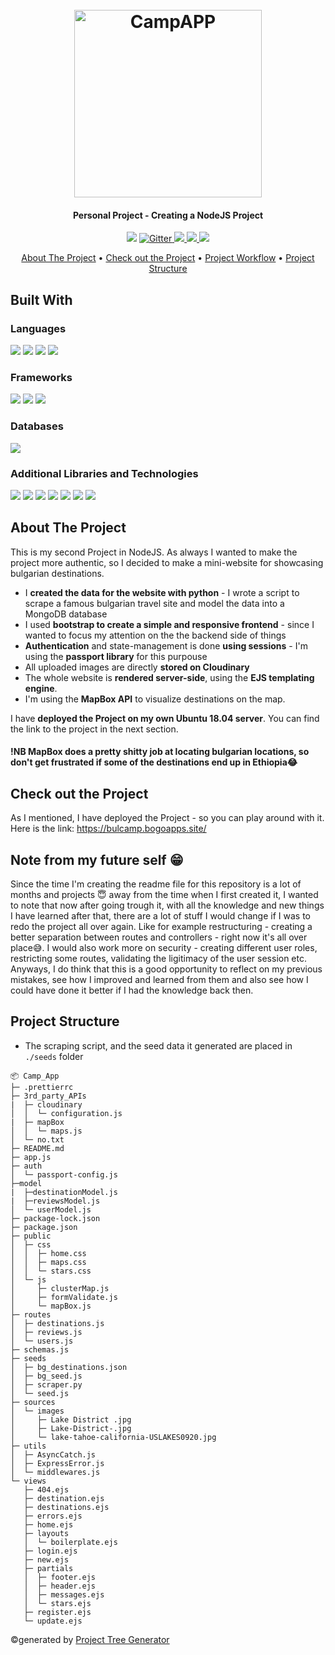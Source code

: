 <h1 align="center">
  <br>
  <a href="https://bulcamp.bogoapps.site/"><img src="https://res.cloudinary.com/dawb3psft/image/upload/v1647926681/Portfolio/campapp.png" alt="CampAPP" width="300"></a>
</h1>

<h4 align="center">Personal Project - Creating a NodeJS Project </h4>

<p align="center">
  <a href="https://img.shields.io/badge/Made%20with-JavaScript-yellow"><img src="https://img.shields.io/badge/Made%20with-JavaScript-yellow"></a>
  <a href="https://img.shields.io/badge/Made%20with-Python-blue">
    <img src="https://img.shields.io/badge/Made%20with-Python-blue"
         alt="Gitter">
  </a>
  <a href="https://img.shields.io/tokei/lines/github/Bogo56/Camp_App">
      <img src="https://img.shields.io/tokei/lines/github/Bogo56/Camp_App">
  </a>
  <a href="https://img.shields.io/github/languages/count/Bogo56/Camp_App?color=f">
    <img src="https://img.shields.io/github/languages/count/Bogo56/Camp_App?color=f">
  </a>
  <a href="https://badgen.net/github/commits/Bogo56/Camp_App">
    <img src="https://badgen.net/github/commits/Bogo56/Camp_App">
  </a>
</p>

<p align="center">
  <a href="#about-the-project">About The Project</a> •
  <a href="#check-out-the-project">Check out the Project</a> •
  <a href="#project-workflow">Project Workflow</a> •
  <a href="#project-structure">Project Structure</a> 
</p>

## Built With
###  Languages
<p>
  <img src="https://img.shields.io/badge/JavaScript-F7DF1E?style=for-the-badge&logo=javascript&logoColor=black">
  <img src="https://img.shields.io/badge/Python-3776AB?style=for-the-badge&logo=python&logoColor=white">
  <img src="https://img.shields.io/badge/HTML5-E34F26?style=for-the-badge&logo=html5&logoColor=white">
  <img src="https://img.shields.io/badge/CSS3-1572B6?style=for-the-badge&logo=css3&logoColor=white">
<p>
  
### Frameworks
<p>
<img src="https://img.shields.io/badge/Node.js-43853D?style=for-the-badge&logo=node.js&logoColor=white">
<img src="https://img.shields.io/badge/Express.js-404D59?style=for-the-badge">
  <img src="https://img.shields.io/badge/Bootstrap-563D7C?style=for-the-badge&logo=bootstrap&logoColor=white">
</p>

### Databases
<p>
<img src="https://img.shields.io/badge/MongoDB-4EA94B?style=for-the-badge&logo=mongodb&logoColor=white">
</p>

### Additional Libraries and Technologies
<p>
  <img src="https://img.shields.io/badge/ORM-Mongoose-red?style=for-the-badge">
  <img src="https://img.shields.io/badge/OS-Ubuntu-orange?style=for-the-badge">
  <img src="https://img.shields.io/badge/Templating-EJS-green?style=for-the-badge">
  <img src="https://img.shields.io/badge/API-Cloudinary-blueviolet?style=for-the-badge">
  <img src="https://img.shields.io/badge/API-MapBox-blueviolet?style=for-the-badge">
  <img src="https://img.shields.io/badge/Security-Bcrypt-green?style=for-the-badge">
  <img src="https://img.shields.io/badge/Security-Passport-green?style=for-the-badge">
</p>

## About The Project
This is my second Project in NodeJS. As always I wanted to make the project more authentic, so I decided to make a mini-website for showcasing bulgarian destinations.
* I **created the data for the website with python** - I wrote a script to scrape a famous bulgarian travel site and model the data into a MongoDB database
* I used **bootstrap to create a simple and responsive frontend** - since I wanted to focus my attention on the the backend side of things
* **Authentication** and state-management is done **using sessions** - I'm using the **passport library** for this purpouse
* All uploaded images are directly **stored on Cloudinary**
* The whole website is **rendered server-side**, using the **EJS templating engine**.
* I'm using the **MapBox API** to visualize destinations on the map.

I have **deployed the Project on my own Ubuntu 18.04 server**. You can find the link to the project in the next section.

#### !NB MapBox does a pretty shitty job at locating bulgarian locations, so don't get frustrated if some of the destinations end up in Ethiopia😂

## Check out the Project
As I mentioned, I have deployed the Project - so you can play around with it. Here is the link:
https://bulcamp.bogoapps.site/

## Note from my future self 😁
Since the time I'm creating the readme file for this repository is a lot of months and projects 😇 away from the time when I first created it, I wanted to note that now after going trough it, with all the knowledge and new things I have learned after that, there are a lot of stuff I would change if I was to redo the project all over again. Like for example restructuring - creating a better separation between routes and controllers - right now it's all over place😅. I would also work more on security - creating different user roles, restricting some routes, validating the ligitimacy of the user session etc. Anyways, I do think that this is a good opportunity to reflect on my previous mistakes, see how I improved and learned from them and also see how I could have done it better if I had the knowledge back then.

## Project Structure

* The scraping script, and the seed data it generated are placed in `./seeds` folder

```
📦 Camp_App
├─ .prettierrc
├─ 3rd_party_APIs
|  ├─ cloudinary
│  │  └─ configuration.js
|  ├─ mapBox
│  │  └─ maps.js
│  └─ no.txt
├─ README.md
├─ app.js
├─ auth
│  └─ passport-config.js
├─model
|  ├─destinationModel.js
|  ├─reviewsModel.js
│  └─ userModel.js
├─ package-lock.json
├─ package.json
├─ public
│  ├─ css
│  │  ├─ home.css
│  │  ├─ maps.css
│  │  └─ stars.css
│  └─ js
│     ├─ clusterMap.js
│     ├─ formValidate.js
│     └─ mapBox.js
├─ routes
│  ├─ destinations.js
│  ├─ reviews.js
│  └─ users.js
├─ schemas.js
├─ seeds
│  ├─ bg_destinations.json
│  ├─ bg_seed.js
│  ├─ scraper.py
│  └─ seed.js
├─ sources
│  └─ images
│     ├─ Lake District .jpg
│     ├─ Lake-District-.jpg
│     └─ lake-tahoe-california-USLAKES0920.jpg
├─ utils
│  ├─ AsyncCatch.js
│  ├─ ExpressError.js
│  └─ middlewares.js
└─ views
   ├─ 404.ejs
   ├─ destination.ejs
   ├─ destinations.ejs
   ├─ errors.ejs
   ├─ home.ejs
   ├─ layouts
   │  └─ boilerplate.ejs
   ├─ login.ejs
   ├─ new.ejs
   ├─ partials
   │  ├─ footer.ejs
   │  ├─ header.ejs
   │  ├─ messages.ejs
   │  └─ stars.ejs
   ├─ register.ejs
   └─ update.ejs
```
©generated by [Project Tree Generator](https://woochanleee.github.io/project-tree-generator)
